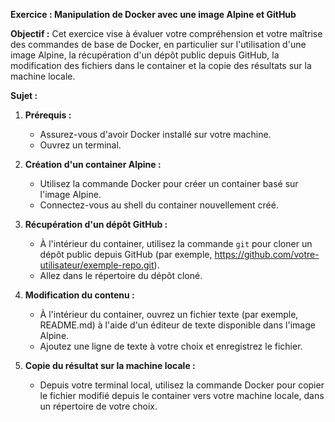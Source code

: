 **Exercice : Manipulation de Docker avec une image Alpine et GitHub**

**Objectif :**
Cet exercice vise à évaluer votre compréhension et votre maîtrise des commandes de base de Docker, en particulier sur l'utilisation d'une image Alpine, la récupération d'un dépôt public depuis GitHub, la modification des fichiers dans le container et la copie des résultats sur la machine locale.

**Sujet :**

1. **Prérequis :**

   - Assurez-vous d'avoir Docker installé sur votre machine.
   - Ouvrez un terminal.

2. **Création d'un container Alpine :**

   - Utilisez la commande Docker pour créer un container basé sur l'image Alpine.
   - Connectez-vous au shell du container nouvellement créé.

3. **Récupération d'un dépôt GitHub :**

   - À l'intérieur du container, utilisez la commande `git` pour cloner un dépôt public depuis GitHub (par exemple, https://github.com/votre-utilisateur/exemple-repo.git).
   - Allez dans le répertoire du dépôt cloné.

4. **Modification du contenu :**

   - À l'intérieur du container, ouvrez un fichier texte (par exemple, README.md) à l'aide d'un éditeur de texte disponible dans l'image Alpine.
   - Ajoutez une ligne de texte à votre choix et enregistrez le fichier.

5. **Copie du résultat sur la machine locale :**
   - Depuis votre terminal local, utilisez la commande Docker pour copier le fichier modifié depuis le container vers votre machine locale, dans un répertoire de votre choix.
